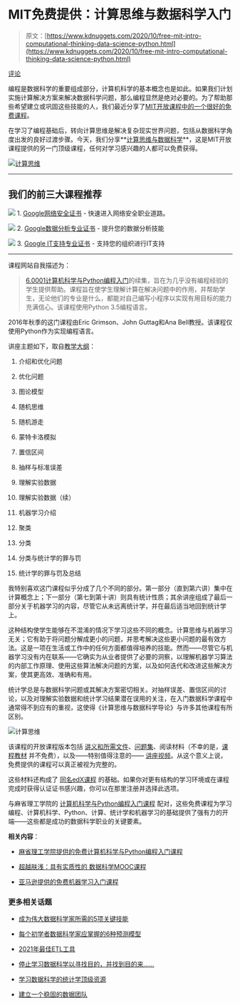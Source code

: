 # MIT免费提供：计算思维与数据科学入门

> 原文：[https://www.kdnuggets.com/2020/10/free-mit-intro-computational-thinking-data-science-python.html](https://www.kdnuggets.com/2020/10/free-mit-intro-computational-thinking-data-science-python.html)

[评论](#comments)

编程是数据科学的重要组成部分，计算机科学的基本概念也是如此。如果我们计划实施计算解决方案来解决数据科学问题，那么编程显然是绝对必要的。为了帮助那些希望建立或巩固这些技能的人，我们最近分享了[MIT开放课程中的一个很好的免费课程](/2020/09/free-mit-intro-computer-science-programming-python.html)。

在学习了编程基础后，转向计算思维是解决复杂现实世界问题，包括从数据科学角度出发的良好过渡步骤。今天，我们分享**[计算思维与数据科学](https://ocw.mit.edu/courses/electrical-engineering-and-computer-science/6-0002-introduction-to-computational-thinking-and-data-science-fall-2016/index.htm)**，这是MIT开放课程提供的另一门顶级课程，任何对学习感兴趣的人都可以免费获得。

[![计算思维](../Images/44c058942a9edf77f68bd68413349abc.png)](https://ocw.mit.edu/courses/electrical-engineering-and-computer-science/6-0002-introduction-to-computational-thinking-and-data-science-fall-2016/index.htm)

* * *

## 我们的前三大课程推荐

![](../Images/0244c01ba9267c002ef39d4907e0b8fb.png) 1\. [Google网络安全证书](https://www.kdnuggets.com/google-cybersecurity) - 快速进入网络安全职业道路。

![](../Images/e225c49c3c91745821c8c0368bf04711.png) 2\. [Google数据分析专业证书](https://www.kdnuggets.com/google-data-analytics) - 提升您的数据分析技能

![](../Images/0244c01ba9267c002ef39d4907e0b8fb.png) 3\. [Google IT支持专业证书](https://www.kdnuggets.com/google-itsupport) - 支持您的组织进行IT支持

* * *

课程网站自我描述为：

> [6.0001计算机科学与Python编程入门](https://ocw.mit.edu/courses/electrical-engineering-and-computer-science/6-0001-introduction-to-computer-science-and-programming-in-python-fall-2016)的续集，旨在为几乎没有编程经验的学生提供帮助。课程旨在使学生理解计算在解决问题中的作用，并帮助学生，无论他们的专业是什么，都能对自己编写小程序以实现有用目标的能力充满信心。该课程使用Python 3.5编程语言。

2016年秋季的这门课程由Eric Grimson、John Guttag和Ana Bell教授。该课程仅使用Python作为实现编程语言。

讲座主题如下，取自[教学大纲](https://ocw.mit.edu/courses/electrical-engineering-and-computer-science/6-0002-introduction-to-computational-thinking-and-data-science-fall-2016/lecture-slides-and-files/)：

1.  介绍和优化问题

1.  优化问题

1.  图论模型

1.  随机思维

1.  随机游走

1.  蒙特卡洛模拟

1.  置信区间

1.  抽样与标准误差

1.  理解实验数据

1.  理解实验数据（续）

1.  机器学习介绍

1.  聚类

1.  分类

1.  分类与统计学的罪与罚

1.  统计学的罪与罚及总结

我特别喜欢这门课程似乎分成了几个不同的部分。第一部分（直到第六讲）集中在计算概念上；下一部分（第七到第十讲）则具有统计性质；其余讲座组成了最后一部分关于机器学习的内容，尽管它从未远离统计学，并在最后适当地回到统计学上。

这种结构使学生能够在不混淆的情况下学习这些不同的概念。计算思维与机器学习无关；它有助于将问题分解成更小的问题，并思考解决这些更小问题的最有效方法。这是一项在生活或工作中的任何方面都值得培养的技能。然而——尽管它与机器学习没有内在联系——它确实为从业者提供了必要的洞察，以理解机器学习算法的内部工作原理、使用这些算法解决问题的方案，以及如何迭代和改进这些解决方案，使其更高效、准确和有用。

统计学总是与数据科学问题或其解决方案密切相关。对抽样误差、置信区间的讨论，以及对理解实验数据和统计学习结果潜在误用的关注，在入门数据科学课程中通常得不到应有的重视，这使得《计算思维与数据科学导论》与许多其他课程有所区别。

![计算思维](../Images/acd3b55072a803e3d21ac1c8170e37a9.png)

该课程的开放课程版本包括 [讲义和所需文件](https://ocw.mit.edu/courses/electrical-engineering-and-computer-science/6-0002-introduction-to-computational-thinking-and-data-science-fall-2016/lecture-slides-and-files/)、[问题集](https://ocw.mit.edu/courses/electrical-engineering-and-computer-science/6-0002-introduction-to-computational-thinking-and-data-science-fall-2016/assignments/)、阅读材料（不幸的是，[课程教材](https://www.amazon.ca/dp/0262529629/ref=nosim?linkCode=gs2&tag=miop-20) 并不免费），以及——特别值得注意的—— [讲座视频](https://ocw.mit.edu/courses/electrical-engineering-and-computer-science/6-0002-introduction-to-computational-thinking-and-data-science-fall-2016/lecture-videos/)。从这个意义上说，免费提供的课程可以真正被视为完整的。

这些材料还构成了 [同名edX课程](https://www.edx.org/course/introduction-to-computational-thinking-and-data-4) 的基础。如果你对更有结构的学习环境或在课程完成时获得认证证书感兴趣，你可以在那里注册并选择此选项。

与麻省理工学院的 [计算机科学与Python编程入门课程](/2020/09/free-mit-intro-computer-science-programming-python.html) 配对，这些免费课程为学习编程、计算机科学、Python、计算、统计学和机器学习的基础提供了强有力的开端——这些都是成功的数据科学职业的关键要素。

**相关内容**：

+   [麻省理工学院提供的免费计算机科学与Python编程入门课程](/2020/09/free-mit-intro-computer-science-programming-python.html)

+   [超越肤浅：具有实质性的 数据科学MOOC课程](/2020/08/beyond-superficial-data-science-moocs-substance.html)

+   [亚马逊提供的免费机器学习入门课程](/2020/10/machine-learning-free-course-amazon.html)

### 更多相关话题

+   [成为伟大数据科学家所需的5项关键技能](https://www.kdnuggets.com/2021/12/5-key-skills-needed-become-great-data-scientist.html)

+   [每个初学者数据科学家应掌握的6种预测模型](https://www.kdnuggets.com/2021/12/6-predictive-models-every-beginner-data-scientist-master.html)

+   [2021年最佳ETL工具](https://www.kdnuggets.com/2021/12/mozart-best-etl-tools-2021.html)

+   [停止学习数据科学以寻找目的，并找到目的来……](https://www.kdnuggets.com/2021/12/stop-learning-data-science-find-purpose.html)

+   [学习数据科学的统计学顶级资源](https://www.kdnuggets.com/2021/12/springboard-top-resources-learn-data-science-statistics.html)

+   [建立一个稳固的数据团队](https://www.kdnuggets.com/2021/12/build-solid-data-team.html)
